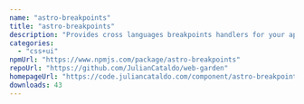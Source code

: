 ```yaml
---
name: "astro-breakpoints"
title: "astro-breakpoints"
description: "Provides cross languages breakpoints handlers for your app. SCSS mixin, JS hook and a DOM data attribute, all share the same responsive scale you choose to feed in."
categories:
  - "css+ui"
npmUrl: "https://www.npmjs.com/package/astro-breakpoints"
repoUrl: "https://github.com/JulianCataldo/web-garden"
homepageUrl: "https://code.juliancataldo.com/component/astro-breakpoints"
downloads: 43
---
```

